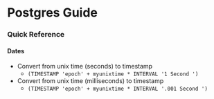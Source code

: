 # Postgres Guide

### Quick Reference
#### Dates
+ Convert from unix time (seconds) to timestamp
	+ `(TIMESTAMP 'epoch' + myunixtime * INTERVAL '1 Second ')`
+ Convert from unix time (milliseconds) to timestamp
	+ `(TIMESTAMP 'epoch' + myunixtime * INTERVAL '.001 Second ')`